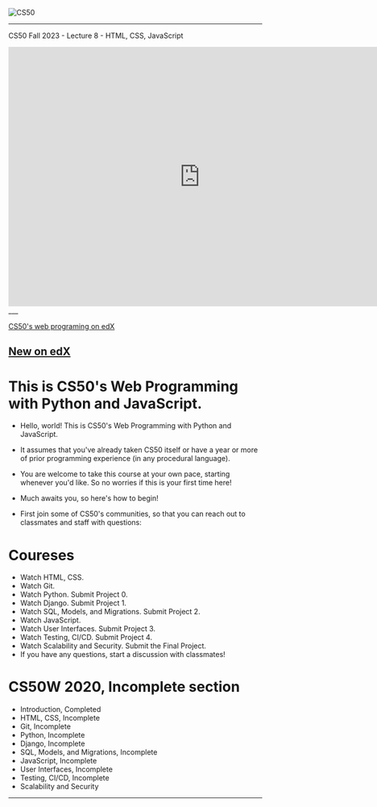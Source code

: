 ![CS50](https://encrypted-tbn0.gstatic.com/images?q=tbn:ANd9GcQtS2tpn7zUkjtrKWbxUlNRo5xTsas7ATRMlHOvM5YftAxJHmKd4ICd4BbFmgKXc05HMe8&usqp=CAU "Logo Title Text 1")

___
CS50 Fall 2023 - Lecture 8 - HTML, CSS, JavaScript
<iframe width="760" height="515" src="https://www.youtube.com/embed/xvp5EyiT-I0?si=IqYujarSDCMN3Ut_" title="YouTube video player" frameborder="0" allow="accelerometer; autoplay; clipboard-write; encrypted-media; gyroscope; picture-in-picture; web-share" allowfullscreen></iframe>
___

  [CS50's web programing on edX](https://learning.edx.org/course/course-v1:HarvardX+CS50W+Web/home)

## [New on edX](https://www.edx.org/)

# This is CS50's Web Programming with Python and JavaScript.

- Hello, world! This is CS50's Web Programming with Python and JavaScript. 
- It assumes that you've already taken CS50 itself or have a year or more of prior programming experience (in any procedural language).

- You are welcome to take this course at your own pace, starting whenever you'd like. So no worries if this is your first time here!

- Much awaits you, so here's how to begin!

- First join some of CS50's communities, so that you can reach out to classmates and staff with questions:

# Coureses
- Watch HTML, CSS.
- Watch Git.
- Watch Python. Submit Project 0.
- Watch Django. Submit Project 1.
- Watch SQL, Models, and Migrations. Submit Project 2.
- Watch JavaScript.
- Watch User Interfaces. Submit Project 3.
- Watch Testing, CI/CD. Submit Project 4.
- Watch Scalability and Security. Submit the Final Project.
- If you have any questions, start a discussion with classmates!

# CS50W 2020, Incomplete section

- Introduction, Completed
- HTML, CSS, Incomplete
- Git, Incomplete
- Python, Incomplete
- Django, Incomplete
- SQL, Models, and Migrations, Incomplete
- JavaScript, Incomplete
- User Interfaces, Incomplete
- Testing, CI/CD, Incomplete
- Scalability and Security

_____